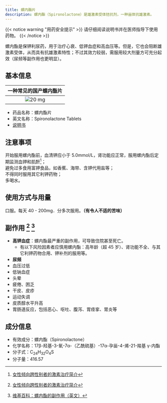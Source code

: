 ```yaml
---
title: 螺内酯片
description: 螺内酯（Spironolactone）是雄激素受体拮抗剂，一种甾体抗雄激素。
---
```


{{< notice warning "用药安全提示" >}}
请仔细阅读说明书并在医师指导下使用药物。
{{< /notice >}}

螺内酯是保钾利尿药，用于治疗心衰、低钾血症和高血压等。但是，它也会阻断雄激素受体，从而具有抗雄激素特性；不过其效力较弱，需服用较大剂量方可充分起效（尿频等副作用也更明显）。

## 基本信息

|    一种常见的国产螺内酯片    |
| :--------------------------: |
| ![20 mg](spironolactone.jpg) |

- 药品名称：螺内酯片
- 英文名称：Spironolactone Tablets
- [说明书](./spironolactone-zh.pdf)

## 注意事项

开始服用螺内酯前，血清钾应小于 5.0mmol/L，肾功能应正常，服用螺内酯后定期监测血钾和肌酐[^1]；  
避免过多食用富钾食品，如香蕉、海带、含钾代用盐等；  
不得同时服用其它利钾药物；  
多喝水。

## 使用方式与用量

口服。每天 40 - 200mg．分多次服用。**（有令人不适的苦味）**

## 副作用 [^1] [^2]

- **高钾血症**：螺内酯最严重的副作用，可导致住院甚至死亡。
   + 有以下风险因素者应慎用螺内酯：高年龄（超 45 岁）、肾功能不全、与其它利钾药物合用、钾补剂的服用等。
- **尿频**
- 血压过低
- 低钠血症
- 头晕
- 疲倦、困乏
- 干皮、皮疹
- 运动失调
- 皮质醇水平升高
- 胃肠道反应，包括恶心、呕吐、腹泻、胃痉挛、胃炎等

## 成分信息

- 有效成分：螺内酯（Spironolactone）
- 化学名称：17β-羟基-3-氧-7α-（乙酰硫基）-17α-孕甾-4-烯-21-羧基 γ-内酯
- 分子式：C<sub>24</sub>H<sub>32</sub>O<sub>4</sub>S
- 分子量：416.57

[^1]: [女性倾向跨性别者的激素治疗简介](https://tfsci.mtf.wiki/articles/transfem-intro.html#螺内酯)
[^2]: [维基百科：螺内酯的副作用（英文）](https://en.wikipedia.org/wiki/Spironolactone#Side_effects)